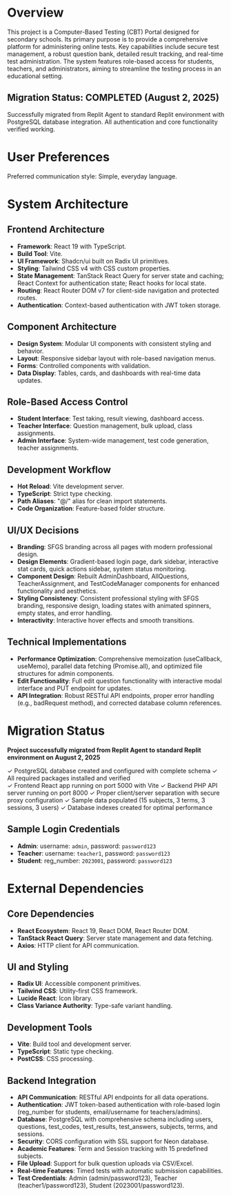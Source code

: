 # Overview

This project is a Computer-Based Testing (CBT) Portal designed for secondary schools. Its primary purpose is to provide a comprehensive platform for administering online tests. Key capabilities include secure test management, a robust question bank, detailed result tracking, and real-time test administration. The system features role-based access for students, teachers, and administrators, aiming to streamline the testing process in an educational setting.

## Migration Status: COMPLETED (August 2, 2025)
Successfully migrated from Replit Agent to standard Replit environment with PostgreSQL database integration. All authentication and core functionality verified working.

# User Preferences

Preferred communication style: Simple, everyday language.

# System Architecture

## Frontend Architecture
- **Framework**: React 19 with TypeScript.
- **Build Tool**: Vite.
- **UI Framework**: Shadcn/ui built on Radix UI primitives.
- **Styling**: Tailwind CSS v4 with CSS custom properties.
- **State Management**: TanStack React Query for server state and caching; React Context for authentication state; React hooks for local state.
- **Routing**: React Router DOM v7 for client-side navigation and protected routes.
- **Authentication**: Context-based authentication with JWT token storage.

## Component Architecture
- **Design System**: Modular UI components with consistent styling and behavior.
- **Layout**: Responsive sidebar layout with role-based navigation menus.
- **Forms**: Controlled components with validation.
- **Data Display**: Tables, cards, and dashboards with real-time data updates.

## Role-Based Access Control
- **Student Interface**: Test taking, result viewing, dashboard access.
- **Teacher Interface**: Question management, bulk upload, class assignments.
- **Admin Interface**: System-wide management, test code generation, teacher assignments.

## Development Workflow
- **Hot Reload**: Vite development server.
- **TypeScript**: Strict type checking.
- **Path Aliases**: "@/" alias for clean import statements.
- **Code Organization**: Feature-based folder structure.

## UI/UX Decisions
- **Branding**: SFGS branding across all pages with modern professional design.
- **Design Elements**: Gradient-based login page, dark sidebar, interactive stat cards, quick actions sidebar, system status monitoring.
- **Component Design**: Rebuilt AdminDashboard, AllQuestions, TeacherAssignment, and TestCodeManager components for enhanced functionality and aesthetics.
- **Styling Consistency**: Consistent professional styling with SFGS branding, responsive design, loading states with animated spinners, empty states, and error handling.
- **Interactivity**: Interactive hover effects and smooth transitions.

## Technical Implementations
- **Performance Optimization**: Comprehensive memoization (useCallback, useMemo), parallel data fetching (Promise.all), and optimized file structures for admin components.
- **Edit Functionality**: Full edit question functionality with interactive modal interface and PUT endpoint for updates.
- **API Integration**: Robust RESTful API endpoints, proper error handling (e.g., badRequest method), and corrected database column references.

# Migration Status

**Project successfully migrated from Replit Agent to standard Replit environment on August 2, 2025**

✓ PostgreSQL database created and configured with complete schema
✓ All required packages installed and verified  
✓ Frontend React app running on port 5000 with Vite
✓ Backend PHP API server running on port 8000
✓ Proper client/server separation with secure proxy configuration
✓ Sample data populated (15 subjects, 3 terms, 3 sessions, 3 users)
✓ Database indexes created for optimal performance

## Sample Login Credentials
- **Admin**: username: `admin`, password: `password123`
- **Teacher**: username: `teacher1`, password: `password123`  
- **Student**: reg_number: `2023001`, password: `password123`

# External Dependencies

## Core Dependencies
- **React Ecosystem**: React 19, React DOM, React Router DOM.
- **TanStack React Query**: Server state management and data fetching.
- **Axios**: HTTP client for API communication.

## UI and Styling
- **Radix UI**: Accessible component primitives.
- **Tailwind CSS**: Utility-first CSS framework.
- **Lucide React**: Icon library.
- **Class Variance Authority**: Type-safe variant handling.

## Development Tools
- **Vite**: Build tool and development server.
- **TypeScript**: Static type checking.
- **PostCSS**: CSS processing.

## Backend Integration
- **API Communication**: RESTful API endpoints for all data operations.
- **Authentication**: JWT token-based authentication with role-based login (reg_number for students, email/username for teachers/admins).
- **Database**: PostgreSQL with comprehensive schema including users, questions, test_codes, test_results, test_answers, subjects, terms, and sessions.
- **Security**: CORS configuration with SSL support for Neon database.
- **Academic Features**: Term and Session tracking with 15 predefined subjects.
- **File Upload**: Support for bulk question uploads via CSV/Excel.
- **Real-time Features**: Timed tests with automatic submission capabilities.
- **Test Credentials**: Admin (admin/password123), Teacher (teacher1/password123), Student (2023001/password123).
